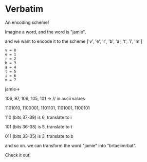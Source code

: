 # Verbatim

An encoding scheme!


Imagine a word, and the word is "jamie".


and we want to encode it to the scheme ['v', 'e', 'r', 'b', 'a', 't', 'i', 'm']

```
v = 0
e = 1
r = 2
b = 3
a = 4
t = 5
i = 6
m = 7
```
jamie->


106, 97, 109, 105, 101 -> // in ascii values


1101010, 1100001, 1101101, 1101001, 1100101


110 (bits 37-39) is 6, translate to i


101 (bits 36-38) is 5, translate to t


011 (bits 33-35) is 3, translate to b


and so on. we can transform the word "jamie" into "brtaeiimrbat".


Check it out!
